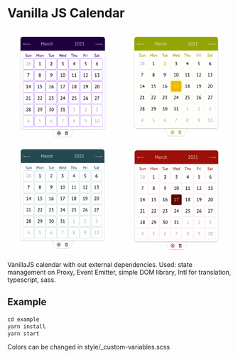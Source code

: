 # Vanilla JS Calendar

![Calendar](screenshots/calendar.png)

VanillaJS calendar with out external dependencies. Used: state management on Proxy, Event Emitter, simple DOM library, Intl for translation, typescript, sass.

## Example

```
cd example
yarn install
yarn start
```

Colors can be changed in style/\_custom-variables.scss
